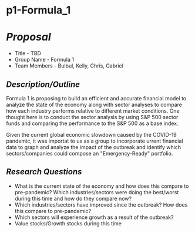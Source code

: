 # p1-Formula_1
# *Proposal*
- Title - TBD
- Group Name - Formula 1
- Team Members - Bulbul, Kelly, Chris, Gabriel

## *Description/Outline*

Formula 1 is proposing to build an efficient and accurate financial model to analyze the state of the economy along with sector analyses to compare how each industry performs relative to different market conditions. One thought here is to conduct the sector analysis by using S&P 500 sector funds and comparing the performance to the S&P 500 as a base index.

Given the current global economic slowdown caused by the COVID-19 pandemic, it was importat to us as a group to incorporate urrent financial data to graph and analyze the impact of the outbreak and identify which sectors/companies could compose an "Emergency-Ready" portfolio.

## *Research Questions*

- What is the current state of the economy and how does this compare to pre-pandemic? Which industries/sectors were doing the best/worst during this time and how do they compare now?
- Which industries/sectors have improved since the outbreak? How does this compare to pre-pandemic?
- Which sectors will experience growth as a result of the outbreak?
- Value stocks/Growth stocks during this time




